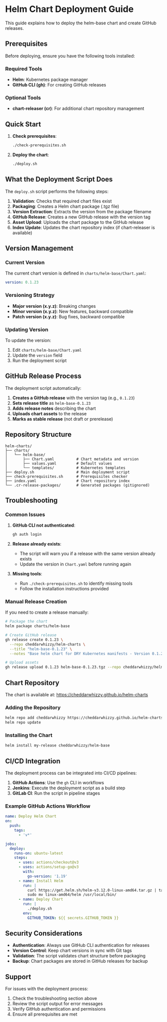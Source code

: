 # Helm Chart Deployment Guide

This guide explains how to deploy the helm-base chart and create GitHub releases.

## Prerequisites

Before deploying, ensure you have the following tools installed:

### Required Tools
- **Helm**: Kubernetes package manager
- **GitHub CLI (gh)**: For creating GitHub releases

### Optional Tools
- **chart-releaser (cr)**: For additional chart repository management

## Quick Start

1. **Check prerequisites**:
   ```bash
   ./check-prerequisites.sh
   ```

2. **Deploy the chart**:
   ```bash
   ./deploy.sh
   ```

## What the Deployment Script Does

The `deploy.sh` script performs the following steps:

1. **Validation**: Checks that required chart files exist
2. **Packaging**: Creates a Helm chart package (.tgz file)
3. **Version Extraction**: Extracts the version from the package filename
4. **GitHub Release**: Creates a new GitHub release with the version tag
5. **Asset Upload**: Uploads the chart package to the GitHub release
6. **Index Update**: Updates the chart repository index (if chart-releaser is available)

## Version Management

### Current Version
The current chart version is defined in `charts/helm-base/Chart.yaml`:
```yaml
version: 0.1.23
```

### Versioning Strategy
- **Major version (x.y.z)**: Breaking changes
- **Minor version (x.y.z)**: New features, backward compatible
- **Patch version (x.y.z)**: Bug fixes, backward compatible

### Updating Version
To update the version:

1. Edit `charts/helm-base/Chart.yaml`
2. Update the `version` field
3. Run the deployment script

## GitHub Release Process

The deployment script automatically:

1. **Creates a GitHub release** with the version tag (e.g., `0.1.23`)
2. **Sets release title** as `helm-base-0.1.23`
3. **Adds release notes** describing the chart
4. **Uploads chart assets** to the release
5. **Marks as stable release** (not draft or prerelease)

## Repository Structure

```
helm-charts/
├── charts/
│   └── helm-base/
│       ├── Chart.yaml          # Chart metadata and version
│       ├── values.yaml         # Default values
│       └── templates/          # Kubernetes templates
├── deploy.sh                   # Main deployment script
├── check-prerequisites.sh      # Prerequisites checker
├── index.yaml                  # Chart repository index
└── .cr-release-packages/       # Generated packages (gitignored)
```

## Troubleshooting

### Common Issues

1. **GitHub CLI not authenticated**:
   ```bash
   gh auth login
   ```

2. **Release already exists**:
   - The script will warn you if a release with the same version already exists
   - Update the version in `Chart.yaml` before running again

3. **Missing tools**:
   - Run `./check-prerequisites.sh` to identify missing tools
   - Follow the installation instructions provided

### Manual Release Creation

If you need to create a release manually:

```bash
# Package the chart
helm package charts/helm-base

# Create GitHub release
gh release create 0.1.23 \
  --repo cheddarwhizzy/helm-charts \
  --title "helm-base-0.1.23" \
  --notes "Base helm chart for DRY Kubernetes manifests - Version 0.1.23"

# Upload assets
gh release upload 0.1.23 helm-base-0.1.23.tgz --repo cheddarwhizzy/helm-charts
```

## Chart Repository

The chart is available at: https://cheddarwhizzy.github.io/helm-charts

### Adding the Repository

```bash
helm repo add cheddarwhizzy https://cheddarwhizzy.github.io/helm-charts
helm repo update
```

### Installing the Chart

```bash
helm install my-release cheddarwhizzy/helm-base
```

## CI/CD Integration

The deployment process can be integrated into CI/CD pipelines:

1. **GitHub Actions**: Use the `gh` CLI in workflows
2. **Jenkins**: Execute the deployment script as a build step
3. **GitLab CI**: Run the script in pipeline stages

### Example GitHub Actions Workflow

```yaml
name: Deploy Helm Chart
on:
  push:
    tags:
      - 'v*'

jobs:
  deploy:
    runs-on: ubuntu-latest
    steps:
      - uses: actions/checkout@v3
      - uses: actions/setup-go@v3
        with:
          go-version: '1.19'
      - name: Install Helm
        run: |
          curl https://get.helm.sh/helm-v3.12.0-linux-amd64.tar.gz | tar xz
          sudo mv linux-amd64/helm /usr/local/bin/
      - name: Deploy Chart
        run: |
          ./deploy.sh
        env:
          GITHUB_TOKEN: ${{ secrets.GITHUB_TOKEN }}
```

## Security Considerations

- **Authentication**: Always use GitHub CLI authentication for releases
- **Version Control**: Keep chart versions in sync with Git tags
- **Validation**: The script validates chart structure before packaging
- **Backup**: Chart packages are stored in GitHub releases for backup

## Support

For issues with the deployment process:

1. Check the troubleshooting section above
2. Review the script output for error messages
3. Verify GitHub authentication and permissions
4. Ensure all prerequisites are met
